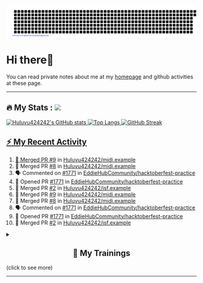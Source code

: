 ![gitartwork](gitartwork.svg)
# Hi there👋

You can read private notes about me at my [homepage](https://huluvu424242.github.io/home/) and github activities at these page.

---

## :fire: My Stats : <a href="https://github.com/Huluvu424242"><img src="https://img.shields.io/github/followers/Huluvu424242?label=follow&style=social" />
  
<!--p align="center"-->
<img alt="Huluvu424242's GitHub stats" src="https://github-readme-stats.vercel.app/api?username=Huluvu424242&show_icons=true&theme=vision-friendly-dark" width="33%" />
<img alt="Top Langs" src="https://github-readme-stats.vercel.app/api/top-langs/?username=Huluvu424242&layout=compact&theme=vision-friendly-dark" width="30%" />
<img alt="GitHub Streak" src="http://github-readme-streak-stats.herokuapp.com?user=Huluvu424242&theme=vision-friendly-dark&date_format=j%20M%5B%20Y%5D" width="33%" />
<!--/p-->
  
<!--script 
    type="module" 
    src='https://unpkg.com/@huluvu424242/honey-chucknorris-jokes@0.0.1/dist/honey-chucknorris-jokes/honey-chucknorris-jokes.js'>
</script>
<honey-chucknorris-jokes /-->

## :zap: My Recent Activity

<!--START_SECTION:activity-->
1. 🎉 Merged PR [#9](https://github.com/Huluvu424242/midi.example/pull/9) in [Huluvu424242/midi.example](https://github.com/Huluvu424242/midi.example)
2. 🎉 Merged PR [#8](https://github.com/Huluvu424242/midi.example/pull/8) in [Huluvu424242/midi.example](https://github.com/Huluvu424242/midi.example)
3. 🗣 Commented on [#1771](https://github.com/EddieHubCommunity/hacktoberfest-practice/issues/1771) in [EddieHubCommunity/hacktoberfest-practice](https://github.com/EddieHubCommunity/hacktoberfest-practice)
4. 💪 Opened PR [#1771](https://github.com/EddieHubCommunity/hacktoberfest-practice/pull/1771) in [EddieHubCommunity/hacktoberfest-practice](https://github.com/EddieHubCommunity/hacktoberfest-practice)
5. 🎉 Merged PR [#2](https://github.com/Huluvu424242/jsf.example/pull/2) in [Huluvu424242/jsf.example](https://github.com/Huluvu424242/jsf.example)
6. 🎉 Merged PR [#9](https://github.com/Huluvu424242/midi.example/pull/9) in [Huluvu424242/midi.example](https://github.com/Huluvu424242/midi.example)
7. 🎉 Merged PR [#8](https://github.com/Huluvu424242/midi.example/pull/8) in [Huluvu424242/midi.example](https://github.com/Huluvu424242/midi.example)
8. 🗣 Commented on [#1771](https://github.com/EddieHubCommunity/hacktoberfest-practice/issues/1771) in [EddieHubCommunity/hacktoberfest-practice](https://github.com/EddieHubCommunity/hacktoberfest-practice)
9. 💪 Opened PR [#1771](https://github.com/EddieHubCommunity/hacktoberfest-practice/pull/1771) in [EddieHubCommunity/hacktoberfest-practice](https://github.com/EddieHubCommunity/hacktoberfest-practice)
10. 🎉 Merged PR [#2](https://github.com/Huluvu424242/jsf.example/pull/2) in [Huluvu424242/jsf.example](https://github.com/Huluvu424242/jsf.example)
<!--END_SECTION:activity-->
  
  
<details>   
  <summary> <h2 align="center">🌱 My Trainings</h2> (click to see more)</summary>
  
  <a  target="_blank" href="https://www.flickr.com/photos/huluvu424242/albums/72157628149627159" title="Zertifikate"><img src="https://live.staticflickr.com/7007/6401185011_d67d8dd4e4_c.jpg" width="100%" height="10%" alt="Zertifikate"></a>
  
</details>


--- 



<!--
**Huluvu424242/huluvu424242** is a ✨ _special_ ✨ repository because its `README.md` (this file) appears on your GitHub profile.

Here are some ideas to get you started:

- 🔭 I’m currently working on ...
- 🌱 I’m currently learning ...
- 👯 I’m looking to collaborate on ...
- 🤔 I’m looking for help with ...
- 💬 Ask me about ...
- 📫 How to reach me: ...
- 😄 Pronouns: ...
- ⚡ Fun fact: ...
-->
